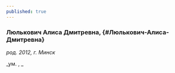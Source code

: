 ```yaml
---
published: true
---
```


### Люлькович Алиса Дмитревна,  {#Люлькович-Алиса-Дмитревна}

_род. 2012, г. Минск_

_ум. , _

        
